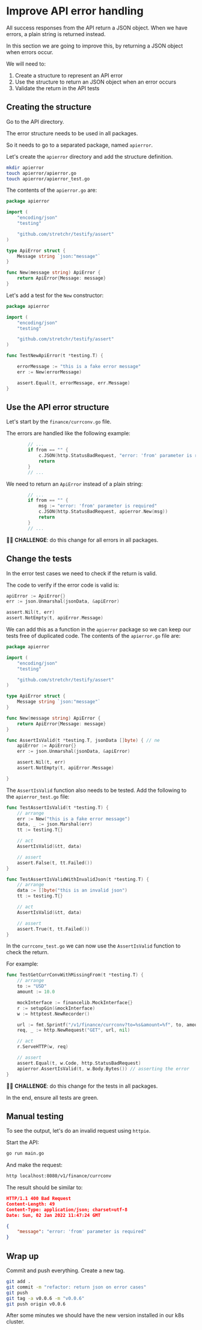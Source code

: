 # Improve API error handling

All success responses from the API return a JSON object. When we have errors,
a plain string is returned instead. 

In this section we are going to improve this, by returning a JSON object when
errors occur.

We will need to:

1. Create a structure to represent an API error
1. Use the structure to return an JSON object when an error occurs
1. Validate the return in the API tests

## Creating the structure

Go to the API directory.

The error structure needs to be used in all packages.

So it needs to go to a separated package, named `apierror`.

Let's create the `apierror` directory and add the structure definition.

```sh
mkdir apierror
touch apierror/apierror.go
touch apierror/apierror_test.go
```

The contents of the `apierror.go` are:

```go
package apierror

import (
	"encoding/json"
	"testing"

	"github.com/stretchr/testify/assert"
)

type ApiError struct {
	Message string `json:"message"`
}

func New(message string) ApiError {
	return ApiError{Message: message}
}
```

Let's add a test for the `New` constructor:

```go
package apierror

import (
	"encoding/json"
	"testing"

	"github.com/stretchr/testify/assert"
)

func TestNewApiError(t *testing.T) {

	errorMessage := "this is a fake error message"
	err := New(errorMessage)

	assert.Equal(t, errorMessage, err.Message)
}
```

## Use the API error structure

Let's start by the `finance/currconv.go` file.

The errors are handled like the following example:

```go
        // ...
        if from == "" {
            c.JSON(http.StatusBadRequest, "error: 'from' parameter is required")
            return
        }
        // ...
```

We need to return an `ApiError` instead of a plain string:

```go
        // ...
		if from == "" {
			msg := "error: 'from' parameter is required"
			c.JSON(http.StatusBadRequest, apierror.New(msg))
			return
		}
        // ...
```

🏋️‍♀️ __CHALLENGE__: do this change for all errors in all packages.

## Change the tests

In the error test cases we need to check if the return is valid.

The code to verify if the error code is valid is:

```go
apiError := ApiError{}
err := json.Unmarshal(jsonData, &apiError)

assert.Nil(t, err)
assert.NotEmpty(t, apiError.Message)

```

We can add this as a function in the `apierror` package so we can keep our tests
free of duplicated code. The contents of the `apierror.go` file are:

```go
package apierror

import (
	"encoding/json"
	"testing"

	"github.com/stretchr/testify/assert"
)

type ApiError struct {
	Message string `json:"message"`
}

func New(message string) ApiError {
	return ApiError{Message: message}
}

func AssertIsValid(t *testing.T, jsonData []byte) { // ne
	apiError := ApiError{}
	err := json.Unmarshal(jsonData, &apiError)

	assert.Nil(t, err)
	assert.NotEmpty(t, apiError.Message)

}
```

The `AssertIsValid` function also needs to be tested. Add the following to the
`apierror_test.go` file:

```go
func TestAssertIsValid(t *testing.T) {
	// arrange
	err := New("this is a fake error message")
	data, _ := json.Marshal(err)
	tt := testing.T{}

	// act
	AssertIsValid(&tt, data)

	// assert
	assert.False(t, tt.Failed())
}

func TestAssertIsValidWithInvalidJson(t *testing.T) {
	// arrange
	data := []byte("this is an invalid json")
	tt := testing.T{}

	// act
	AssertIsValid(&tt, data)

	// assert
	assert.True(t, tt.Failed())
}
```

In the `currconv_test.go` we can now use the `AssertIsValid` function to check
the return.

For example:

```go
func TestGetCurrConvWithMissingFrom(t *testing.T) {
	// arrange
	to := "USD"
	amount := 10.0

	mockInterface := financelib.MockInterface{}
	r := setupGin(&mockInterface)
	w := httptest.NewRecorder()

	url := fmt.Sprintf("/v1/finance/currconv?to=%s&amount=%f", to, amount)
	req, _ := http.NewRequest("GET", url, nil)

	// act
	r.ServeHTTP(w, req)

	// assert
	assert.Equal(t, w.Code, http.StatusBadRequest)
	apierror.AssertIsValid(t, w.Body.Bytes()) // asserting the error
}
```

🏋️‍♀️ __CHALLENGE__: do this change for the tests in all packages.

In the end, ensure all tests are green.

## Manual testing

To see the output, let's do an invalid request using `httpie`.

Start the API:

```sh
go run main.go
```

And make the request:

```sh
http localhost:8080/v1/finance/currconv
```

The result should be similar to:

```json
HTTP/1.1 400 Bad Request
Content-Length: 49
Content-Type: application/json; charset=utf-8
Date: Sun, 02 Jan 2022 11:47:24 GMT

{
    "message": "error: 'from' parameter is required"
}
```

## Wrap up

Commit and push everything. Create a new tag.

```sh
git add .
git commit -m "refactor: return json on error cases"
git push
git tag -a v0.0.6 -m "v0.0.6"
git push origin v0.0.6
```

After some minutes we should have the new version installed in our k8s cluster.